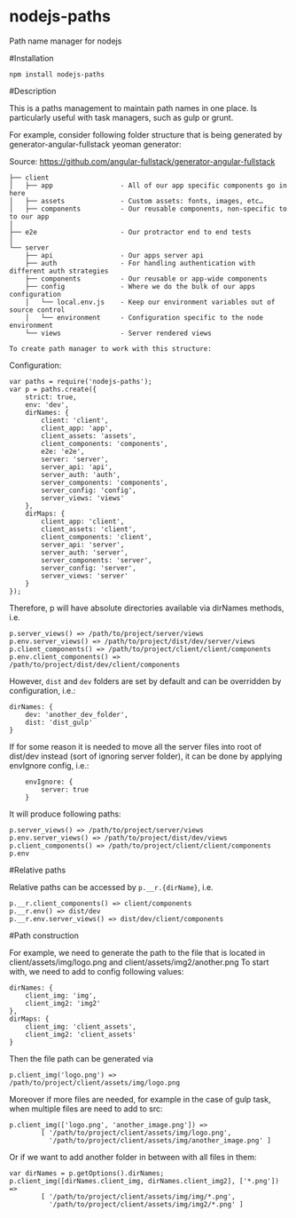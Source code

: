 # nodejs-paths
Path name manager for nodejs

#Installation

`npm install nodejs-paths`

#Description

This is a paths management to maintain path names in one place. Is particularly useful with task managers, such as gulp
or grunt.

For example, consider following folder structure that is being generated by generator-angular-fullstack yeoman generator:

Source: https://github.com/angular-fullstack/generator-angular-fullstack
```
├── client
│   ├── app                 - All of our app specific components go in here
│   ├── assets              - Custom assets: fonts, images, etc…
│   ├── components          - Our reusable components, non-specific to to our app
│
├── e2e                     - Our protractor end to end tests
│
└── server
    ├── api                 - Our apps server api
    ├── auth                - For handling authentication with different auth strategies
    ├── components          - Our reusable or app-wide components
    ├── config              - Where we do the bulk of our apps configuration
    │   └── local.env.js    - Keep our environment variables out of source control
    │   └── environment     - Configuration specific to the node environment
    └── views               - Server rendered views

To create path manager to work with this structure:
```

Configuration:

```
var paths = require('nodejs-paths');
var p = paths.create({
    strict: true,
    env: 'dev',
    dirNames: {
        client: 'client',
        client_app: 'app',
        client_assets: 'assets',
        client_components: 'components',
        e2e: 'e2e',
        server: 'server',
        server_api: 'api',
        server_auth: 'auth',
        server_components: 'components',
        server_config: 'config',
        server_views: 'views'
    },
    dirMaps: {
        client_app: 'client',
        client_assets: 'client',
        client_components: 'client',
        server_api: 'server',
        server_auth: 'server',
        server_components: 'server',
        server_config: 'server',
        server_views: 'server'
    }
});
```

Therefore, p will have absolute directories available via dirNames methods, i.e.
```
p.server_views() => /path/to/project/server/views
p.env.server_views() => /path/to/project/dist/dev/server/views
p.client_components() => /path/to/project/client/client/components
p.env.client_components() => /path/to/project/dist/dev/client/components
```
However, `dist` and `dev` folders are set by default and can be overridden by configuration, i.e.:
```
dirNames: {
    dev: 'another_dev_folder',
    dist: 'dist_gulp'
}
```

If for some reason it is needed to move all the server files into root of dist/dev instead (sort of ignoring server folder),
it can be done by applying envIgnore config, i.e.:
 
```
    envIgnore: {
        server: true
    }
```
It will produce following paths:
```
p.server_views() => /path/to/project/server/views
p.env.server_views() => /path/to/project/dist/dev/views
p.client_components() => /path/to/project/client/client/components
p.env
```

#Relative paths

Relative paths can be accessed by `p.__r.{dirName}`, i.e.

```
p.__r.client_components() => client/components
p.__r.env() => dist/dev
p.__r.env.server_views() => dist/dev/client/components
```

#Path construction

For example, we need to generate the path to the file that is located in client/assets/img/logo.png and client/assets/img2/another.png
To start with, we need to add to config following values:
```
dirNames: {
    client_img: 'img',
    client_img2: 'img2'
},
dirMaps: {
    client_img: 'client_assets',
    client_img2: 'client_assets'
}
```

Then the file path can be generated via

`p.client_img('logo.png') => /path/to/project/client/assets/img/logo.png`

Moreover if more files are needed, for example in the case of gulp task, when multiple files are need to add to src:
```
p.client_img(['logo.png', 'another_image.png']) =>
        [ '/path/to/project/client/assets/img/logo.png',
          '/path/to/project/client/assets/img/another_image.png' ]
```
Or if we want to add another folder in between with all files in them:
```
var dirNames = p.getOptions().dirNames;
p.client_img([dirNames.client_img, dirNames.client_img2], ['*.png']) =>
        [ '/path/to/project/client/assets/img/img/*.png',
          '/path/to/project/client/assets/img/img2/*.png' ]
```
